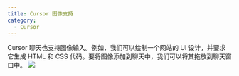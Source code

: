 ```yaml
---
title: Cursor 图像支持
category:
  - Cursor
---
```

Cursor 聊天也支持图像输入。例如，我们可以绘制一个网站的 UI 设计，并要求它生成 HTML 和 CSS 代码。要将图像添加到聊天中，我们可以将其拖放到聊天窗口中。
![](/images/cursor-advanced/image-support.png)